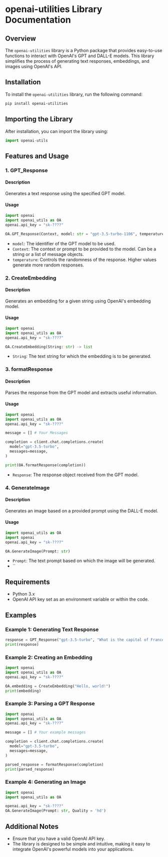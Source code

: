 # openai-utilities Library Documentation

## Overview

The `openai-utilities` library is a Python package that provides easy-to-use functions to interact with OpenAI's GPT and DALL-E models. This library simplifies the process of generating text responses, embeddings, and images using OpenAI's API.

## Installation

To install the `openai-utilities` library, run the following command:

```bash
pip install openai-utilities
```

## Importing the Library

After installation, you can import the library using:

```python
import openai-utils
```

## Features and Usage

### 1. GPT_Response

#### Description

Generates a text response using the specified GPT model.

#### Usage

```python
import openai
import openai_utils as OA
openai.api_key = "sk-????"

OA.GPT_Response(Context, model: str = "gpt-3.5-turbo-1106", temperature: float = 1) -> str
```

- `model`: The identifier of the GPT model to be used.
- `Context`: The context or prompt to be provided to the model. Can be a string or a list of message objects.
- `temperature`: Controls the randomness of the response. Higher values generate more random responses.

### 2. CreateEmbedding

#### Description

Generates an embedding for a given string using OpenAI's embedding model.

#### Usage

```python
import openai
import openai_utils as OA
openai.api_key = "sk-????"

OA.CreateEmbedding(String: str) -> list
```

- `String`: The text string for which the embedding is to be generated.

### 3. formatResponse

#### Description

Parses the response from the GPT model and extracts useful information.

#### Usage

```python
import openai
import openai_utils as OA
openai.api_key = "sk-????"

message = [] # Your Messages

completion = client.chat.completions.create(
  model="gpt-3.5-turbo",
  messages=message,
)

print(OA.formatResponse(completion))
```




- `Response`: The response object received from the GPT model.

### 4. GenerateImage

#### Description


Generates an image based on a provided prompt using the DALL-E model.

#### Usage

```python
import openai_utils as OA
import openai
openai.api_key = "sk-????"

OA.GenerateImage(Prompt: str)
```

- `Prompt`: The text prompt based on which the image will be generated.
- ``
## Requirements

- Python 3.x
- OpenAI API key set as an environment variable or within the code.

## Examples

### Example 1: Generating Text Response

```python
response = GPT_Response("gpt-3.5-turbo", "What is the capital of France?")
print(response)
```

### Example 2: Creating an Embedding

```python
import openai
import openai_utils as OA
openai.api_key = "sk-????"

OA.embedding = CreateEmbedding("Hello, world!")
print(embedding)
```

### Example 3: Parsing a GPT Response

```python
import openai
import openai_utils as OA
openai.api_key = "sk-????"

message = [] # Your example messages

completion = client.chat.completions.create(
  model="gpt-3.5-turbo",
  messages=message,
)

parsed_response = formatResponse(completion)
print(parsed_response)
```

### Example 4: Generating an Image

```python
import openai
import openai_utils as OA

openai.api_key = "sk-????"
OA.GenerateImage(Prompt: str, Quality = 'hd')
```

## Additional Notes

- Ensure that you have a valid OpenAI API key.
- The library is designed to be simple and intuitive, making it easy to integrate OpenAI's powerful models into your applications.
